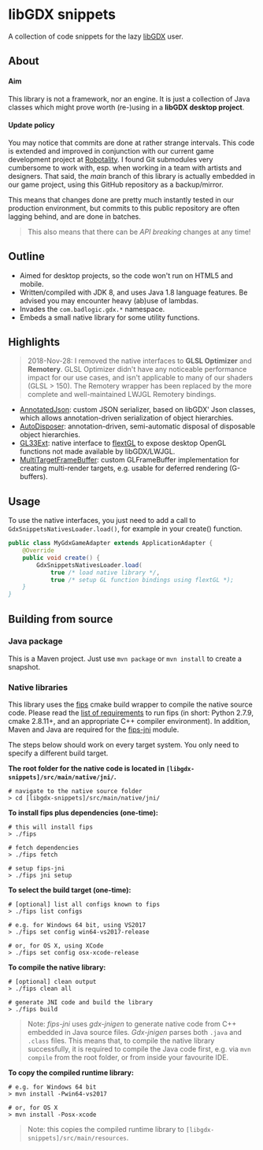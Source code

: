 # libGDX snippets

A collection of code snippets for the lazy [libGDX](https://github.com/libgdx/libgdx) user.

## About

#### Aim

This library is not a framework, nor an engine. It is just a collection of Java classes which might prove worth (re-)using in a **libGDX desktop project**.

#### Update policy

You may notice that commits are done at rather strange intervals. This code is extended and improved in conjunction with our current game development project at [Robotality](http://robotality.com). I found Git submodules very cumbersome to work with, esp. when working in a team with artists and designers. That said, the *main* branch of this library is actually embedded in our game project, using this GitHub repository as a backup/mirror.

This means that changes done are pretty much instantly tested in our production environment, but commits to this public repository are often lagging behind, and are done in batches.

> This also means that there can be *API breaking* changes at any time!

## Outline

- Aimed for desktop projects, so the code won't run on HTML5 and mobile.
- Written/compiled with JDK 8, and uses Java 1.8 language features. Be advised you may encounter heavy (ab)use of lambdas.
- Invades the ```com.badlogic.gdx.*``` namespace.
- Embeds a small native library for some utility functions.

## Highlights

> 2018-Nov-28: I removed the native interfaces to __GLSL Optimizer__ and __Remotery__. GLSL Optimizer didn't have any noticeable performance impact for our use cases, and isn't applicable to many of our shaders (GLSL > 150). The Remotery wrapper has been replaced by the more complete and well-maintained LWJGL Remotery bindings.

- [AnnotatedJson](https://github.com/code-disaster/libgdx-snippets/blob/master/src/main/java/com/badlogic/gdx/json/AnnotatedJson.java): custom JSON serializer, based on libGDX' Json classes, which allows annotation-driven serialization of object hierarchies.
- [AutoDisposer](https://github.com/code-disaster/libgdx-snippets/blob/master/src/main/java/com/badlogic/gdx/utils/AutoDisposer.java): annotation-driven, semi-automatic disposal of disposable object hierarchies.
- [GL33Ext](https://github.com/code-disaster/libgdx-snippets/blob/master/src/main/java/com/badlogic/gdx/graphics/GL33Ext.java): native interface to [flextGL](https://github.com/code-disaster/flextGL.git) to expose desktop OpenGL functions not made available by libGDX/LWJGL.
- [MultiTargetFrameBuffer](https://github.com/code-disaster/libgdx-snippets/blob/master/src/main/java/com/badlogic/gdx/graphics/glutils/MultiTargetFrameBuffer.java): custom GLFrameBuffer implementation for creating multi-render targets, e.g. usable for deferred rendering (G-buffers).

## Usage

To use the native interfaces, you just need to add a call to ```GdxSnippetsNativesLoader.load()```, for example in your create() function.

```java
public class MyGdxGameAdapter extends ApplicationAdapter {
    @Override
    public void create() {
        GdxSnippetsNativesLoader.load(
            true /* load native library */,
            true /* setup GL function bindings using flextGL *);
    }
}
```

## Building from source

### Java package

This is a Maven project. Just use ```mvn package``` or ```mvn install``` to create a snapshot.

### Native libraries

This library uses the [fips](http://floooh.github.io/fips/) cmake build wrapper to compile the native source code. Please read the [list of requirements](http://floooh.github.io/fips/getstarted.html) to run fips (in short: Python 2.7.9, cmake 2.8.11+, and an appropriate C++ compiler environment). In addition, Maven and Java are required for the [fips-jni](https://github.com/code-disaster/fips-jni) module.

The steps below should work on every target system. You only need to specify a different build target.

**The root folder for the native code is located in ```[libgdx-snippets]/src/main/native/jni/```.**

```shell
# navigate to the native source folder
> cd [libgdx-snippets]/src/main/native/jni/
```

**To install fips plus dependencies (one-time):**

```shell
# this will install fips
> ./fips

# fetch dependencies
> ./fips fetch

# setup fips-jni
> ./fips jni setup
```

**To select the build target (one-time):**

```shell
# [optional] list all configs known to fips
> ./fips list configs

# e.g. for Windows 64 bit, using VS2017
> ./fips set config win64-vs2017-release

# or, for OS X, using XCode
> ./fips set config osx-xcode-release
```

**To compile the native library:**

```shell
# [optional] clean output
> ./fips clean all

# generate JNI code and build the library
> ./fips build
```

> Note: *fips-jni* uses *gdx-jnigen* to generate native code from C++ embedded in Java source files. *Gdx-jnigen* parses both ```.java``` and ```.class``` files. This means that, to compile the native library successfully, it is required to compile the Java code first, e.g. via ```mvn compile``` from the root folder, or from inside your favourite IDE.

**To copy the compiled runtime library:**

```shell
# e.g. for Windows 64 bit
> mvn install -Pwin64-vs2017

# or, for OS X
> mvn install -Posx-xcode
```

> Note: this copies the compiled runtime library to ```[libgdx-snippets]/src/main/resources```.
